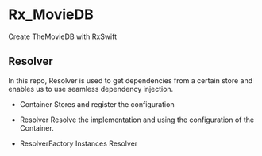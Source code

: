 # Rx_MovieDB
Create TheMovieDB with RxSwift

## Resolver
In this repo, Resolver is used to get dependencies from a certain store and enables us to use seamless dependency injection. 

 - Container
 Stores and register the configuration

 - Resolver
 Resolve the implementation and using the configuration of the Container.

 - ResolverFactory
 Instances Resolver
